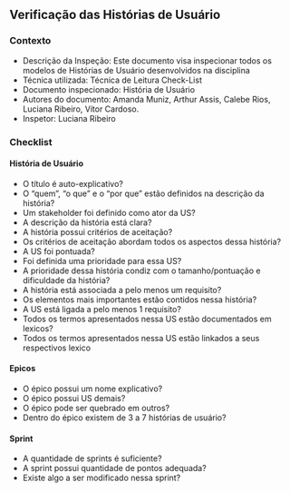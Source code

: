 ## **Verificação das Histórias de Usuário**

### Contexto


- Descrição da Inspeção: Este documento visa inspecionar todos os modelos de Histórias de Usuário desenvolvidos na disciplina
- Técnica utilizada: Técnica de Leitura Check-List
- Documento inspecionado: História de Usuário
- Autores do documento: Amanda Muniz, Arthur Assis, Calebe Rios, Luciana Ribeiro, Vítor Cardoso.
- Inspetor: Luciana Ribeiro

### Checklist

#### História de Usuário

- O título é auto-explicativo?
- O “quem”, “o que” e o “por que” estão definidos na descrição da história?
- Um stakeholder foi definido como ator da US? 
- A descrição da história está clara?
- A história possui critérios de aceitação?
- Os critérios de aceitação abordam todos os aspectos dessa história? 
- A US foi pontuada? 
- Foi definida uma prioridade para essa US?
- A prioridade dessa história condiz com o tamanho/pontuação e dificuldade da história?
- A história está associada a pelo menos um requisito?
- Os elementos mais importantes estão contidos nessa história? 
- A US está ligada a pelo menos 1 requisito?
- Todos os termos apresentados nessa US estão documentados em lexicos? 
- Todos os termos apresentados nessa US estão linkados a seus respectivos lexico

#### Epicos

- O épico possui um nome explicativo? 
- O épico possui US demais?  
- O épico pode ser quebrado em outros?
- Dentro do épico existem de 3 a 7 histórias de usuário? 

#### Sprint

- A quantidade de sprints é suficiente? 
- A sprint possui quantidade de pontos adequada?
- Existe algo a ser modificado nessa sprint? 
